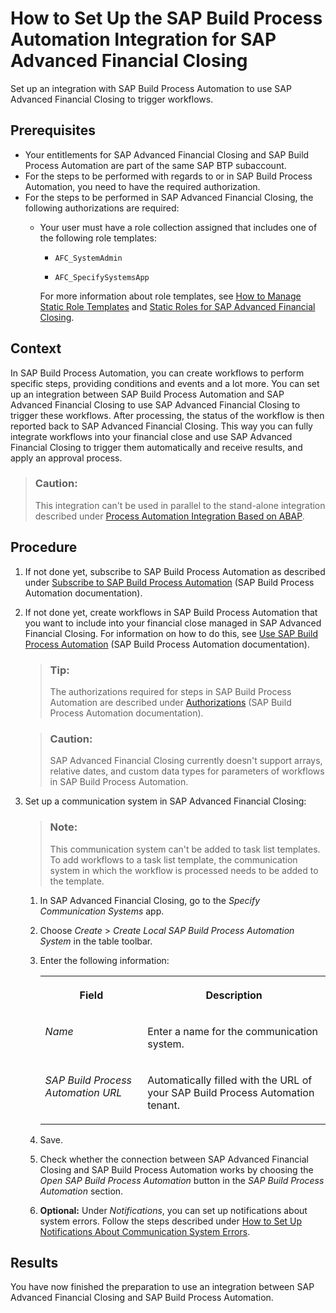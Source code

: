<!-- loio0d8e37f0589e4ef7a9fbbc48de4c1ea4 -->

# How to Set Up the SAP Build Process Automation Integration for SAP Advanced Financial Closing

Set up an integration with SAP Build Process Automation to use SAP Advanced Financial Closing to trigger workflows.



<a name="loio0d8e37f0589e4ef7a9fbbc48de4c1ea4__prereq_nqx_p4r_zcc"/>

## Prerequisites

-   Your entitlements for SAP Advanced Financial Closing and SAP Build Process Automation are part of the same SAP BTP subaccount.
-   For the steps to be performed with regards to or in SAP Build Process Automation, you need to have the required authorization.
-   For the steps to be performed in SAP Advanced Financial Closing, the following authorizations are required:
    -   Your user must have a role collection assigned that includes one of the following role templates:

        -   `AFC_SystemAdmin`

        -   `AFC_SpecifySystemsApp`


        For more information about role templates, see [How to Manage Static Role Templates](../User-Management/how-to-manage-static-role-templates-0cca34d.md) and [Static Roles for SAP Advanced Financial Closing](../User-Management/static-roles-for-sap-advanced-financial-closing-b92a241.md).





## Context

In SAP Build Process Automation, you can create workflows to perform specific steps, providing conditions and events and a lot more. You can set up an integration between SAP Build Process Automation and SAP Advanced Financial Closing to use SAP Advanced Financial Closing to trigger these workflows. After processing, the status of the workflow is then reported back to SAP Advanced Financial Closing. This way you can fully integrate workflows into your financial close and use SAP Advanced Financial Closing to trigger them automatically and receive results, and apply an approval process.

> ### Caution:  
> This integration can't be used in parallel to the stand-alone integration described under [Process Automation Integration Based on ABAP](process-automation-integration-based-on-abap-a1d7fe3.md).



## Procedure

1.  If not done yet, subscribe to SAP Build Process Automation as described under [Subscribe to SAP Build Process Automation](https://help.sap.com/docs/build-process-automation/sap-build-process-automation/subscribe-to-sap-build-process-automation) \(SAP Build Process Automation documentation\).

2.  If not done yet, create workflows in SAP Build Process Automation that you want to include into your financial close managed in SAP Advanced Financial Closing. For information on how to do this, see [Use SAP Build Process Automation](https://help.sap.com/docs/build-process-automation/sap-build-process-automation/using-sap-build-process-automation) \(SAP Build Process Automation documentation\).

    > ### Tip:  
    > The authorizations required for steps in SAP Build Process Automation are described under [Authorizations](https://help.sap.com/docs/build-process-automation/sap-build-process-automation/authorizations) \(SAP Build Process Automation documentation\).

    > ### Caution:  
    > SAP Advanced Financial Closing currently doesn't support arrays, relative dates, and custom data types for parameters of workflows in SAP Build Process Automation.

3.  Set up a communication system in SAP Advanced Financial Closing:

    > ### Note:  
    > This communication system can't be added to task list templates. To add workflows to a task list template, the communication system in which the workflow is processed needs to be added to the template.

    1.  In SAP Advanced Financial Closing, go to the *Specify Communication Systems* app.

    2.  Choose *Create* \> *Create Local SAP Build Process Automation System* in the table toolbar.

    3.  Enter the following information:


        <table>
        <tr>
        <th valign="top">

        Field
        
        </th>
        <th valign="top">

        Description
        
        </th>
        </tr>
        <tr>
        <td valign="top">
        
        *Name*
        
        </td>
        <td valign="top">
        
        Enter a name for the communication system.
        
        </td>
        </tr>
        <tr>
        <td valign="top">
        
        *SAP Build Process Automation URL*
        
        </td>
        <td valign="top">
        
        Automatically filled with the URL of your SAP Build Process Automation tenant.
        
        </td>
        </tr>
        </table>
        
    4.  Save.

    5.  Check whether the connection between SAP Advanced Financial Closing and SAP Build Process Automation works by choosing the *Open SAP Build Process Automation* button in the *SAP Build Process Automation* section.

    6.  **Optional:** Under *Notifications*, you can set up notifications about system errors. Follow the steps described under [How to Set Up Notifications About Communication System Errors](../System-Monitoring/how-to-set-up-notifications-about-communication-system-errors-835b2a2.md).





<a name="loio0d8e37f0589e4ef7a9fbbc48de4c1ea4__result_r2l_qxr_zcc"/>

## Results

You have now finished the preparation to use an integration between SAP Advanced Financial Closing and SAP Build Process Automation.

